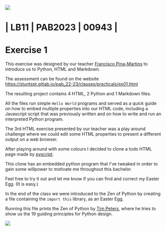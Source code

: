 ![](https://stuntspt.gitlab.io/pab_22-23/classes/presentation_assets/logo-ESTB.png)

# | LB11 | PAB2023 | 00943 |
# Exercise 1


This exercise was designed by our teacher [Francisco Pina-Martins](https://github.com/StuntsPT) to introduce us 
to Python, HTML and Markdown.

The assessment can be found on the website https://stuntspt.gitlab.io/pab_22-23/classes/practicals/ex01.html

The resulting project contains 4 HTML, 2 Python and 1 Markdown files.

All the files run simple ```Hello World``` programs and served as a quick guide on how to embed multiple properties
into our HTML code, including a Javascript script that was previously written and on how to write and run an interpreted
Python program.

The 3rd HTML exercise presented by our teacher was a play around challenge where we could
edit some HTML properties to present a different output on a web browser.

After playing around with some colours I decided to clone a 
todo HTML page made by [pyscript](https://github.com/pyscript).

This clone has an embedded python program that I've tweaked in order to gain some willpower to motivate me throughout
this bachelor.

Feel free to try it out and let me know if you can find and correct my Easter Egg. (It is easy.)

In the end of the class we were introduced to the Zen of Python by creating a file containing 
the ```import this``` library, as an Easter Egg.

Running this file prints the Zen of Python by [Tim Peters](https://github.com/tim-one), where he tries to show us the 19 guiding principles
for Python design.

![](https://stuntspt.gitlab.io/pab_22-23/classes/presentation_assets/python_logo.png)